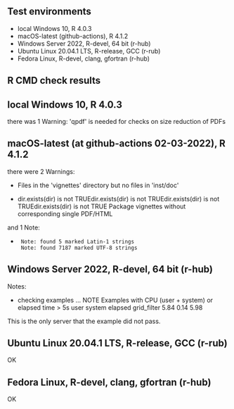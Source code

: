 ## Test environments
* local Windows 10, R 4.0.3
* macOS-latest (github-actions), R 4.1.2 
* Windows Server 2022, R-devel, 64 bit (r-hub)
* Ubuntu Linux 20.04.1 LTS, R-release, GCC (r-rub)
* Fedora Linux, R-devel, clang, gfortran (r-hub)

## R CMD check results
## local Windows 10, R 4.0.3 

there was 1 Warning:
'qpdf' is needed for checks on size reduction of PDFs

## macOS-latest (at github-actions 02-03-2022), R 4.1.2 

there were 2 Warnings:

* Files in the 'vignettes' directory but no files in 'inst/doc'

* dir.exists(dir) is not TRUEdir.exists(dir) is not TRUEdir.exists(dir) is not TRUEdir.exists(dir) is not TRUE
  Package vignettes without corresponding single PDF/HTML  
  
and 1 Note:

*      Note: found 5 marked Latin-1 strings
       Note: found 7187 marked UTF-8 strings

## Windows Server 2022, R-devel, 64 bit (r-hub)

Notes:
* checking examples ... NOTE
Examples with CPU (user + system) or elapsed time > 5s
            user system elapsed
grid_filter 5.84   0.14    5.98

This is the only server that the example did not pass. 


## Ubuntu Linux 20.04.1 LTS, R-release, GCC (r-rub)

OK

## Fedora Linux, R-devel, clang, gfortran (r-hub)

OK
